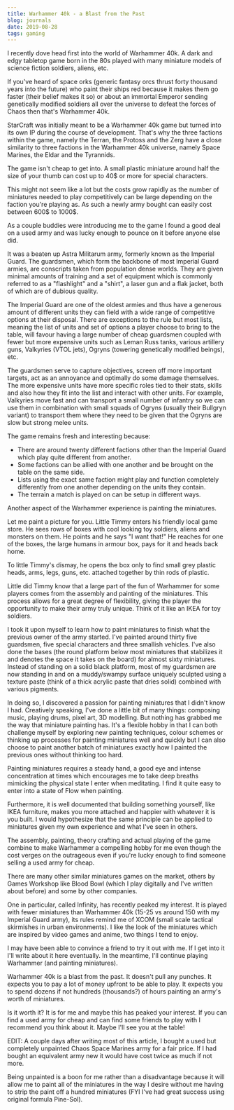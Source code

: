 ```yaml
---
title: Warhammer 40k - a Blast from the Past
blog: journals
date: 2019-08-28
tags: gaming
---
```

I recently dove head first into the world of Warhammer 40k. A dark and edgy tabletop game born in the 80s played with many miniature models of science fiction soldiers, aliens, etc.

If you've heard of space orks (generic fantasy orcs thrust forty thousand years into the future) who paint their ships red because it makes them go faster (their belief makes it so) or about an immortal Emperor sending genetically modified soldiers all over the universe to defeat the forces of Chaos then that's Warhammer 40k.

StarCraft was initially meant to be a Warhammer 40k game but turned into its own IP during the course of development. That's why the three factions within the game, namely the Terran, the Protoss and the Zerg have a close similarity to three factions in the Warhammer 40k universe, namely Space Marines, the Eldar and the Tyrannids.

The game isn't cheap to get into. A small plastic miniature around half the size of your thumb can cost up to 40$ or more for special characters.

This might not seem like a lot but the costs grow rapidly as the number of miniatures needed to play competitively can be large depending on the faction you're playing as. As such a newly army bought can easily cost between 600$ to 1000$.

As a couple buddies were introducing me to the game I found a good deal on a used army and was lucky enough to pounce on it before anyone else did.

It was a beaten up Astra Militarum army, formerly known as the Imperial Guard. The guardsmen, which form the backbone of most Imperial Guard armies, are conscripts taken from population dense worlds. They are given minimal amounts of training and a set of equipment which is commonly referred to as a "flashlight" and a "shirt", a laser gun and a flak jacket, both of which are of dubious quality.

The Imperial Guard are one of the oldest armies and thus have a generous amount of different units they can field with a wide range of competitive options at their disposal. There are exceptions to the rule but most lists, meaning the list of units and set of options a player choose to bring to the table, will favour having a large number of cheap guardsmen coupled with fewer but more expensive units such as Leman Russ tanks, various artillery guns, Valkyries (VTOL jets), Ogryns (towering genetically modified beings), etc.

The guardsmen serve to capture objectives, screen off more important targets, act as an annoyance and optimally do some damage themselves. The more expensive units have more specific roles tied to their stats, skills and also how they fit into the list and interact with other units. For example, Valkyries move fast and can transport a small number of infantry so we can use them in combination with small squads of Ogryns (usually their Bullgryn variant) to transport them where they need to be given that the Ogryns are slow but strong melee units.

The game remains fresh and interesting because:
- There are around twenty different factions other than the Imperial Guard which play quite different from another.
- Some factions can be allied with one another and be brought on the table on the same side.
- Lists using the exact same faction might play and function completely differently from one another depending on the units they contain.
- The terrain a match is played on can be setup in different ways.

Another aspect of the Warhammer experience is painting the miniatures.

Let me paint a picture for you. Little Timmy enters his friendly local game store. He sees rows of boxes with cool looking toy soldiers, aliens and monsters on them. He points and he says "I want that!" He reaches for one of the boxes, the large humans in armour box, pays for it and heads back home.

To little Timmy's dismay, he opens the box only to find small grey plastic heads, arms, legs, guns, etc. attached together by thin rods of plastic.

Little did Timmy know that a large part of the fun of Warhammer for some players comes from the assembly and painting of the miniatures. This process allows for a great degree of flexibility, giving the player the opportunity to make their army truly unique. Think of it like an IKEA for toy soldiers.

I took it upon myself to learn how to paint miniatures to finish what the previous owner of the army started. I've painted around thirty five guardsmen, five special characters and three smallish vehicles. I've also done the bases (the round platform below most miniatures that stabilizes it and denotes the space it takes on the board) for almost sixty miniatures. Instead of standing on a solid black platform, most of my guardsmen are now standing in and on a muddy/swampy surface uniquely sculpted using a texture paste (think of a thick acrylic paste that dries solid) combined with various pigments.

In doing so, I discovered a passion for painting miniatures that I didn't know I had. Creatively speaking, I've done a little bit of many things: composing music, playing drums, pixel art, 3D modelling. But nothing has grabbed me the way that miniature painting has. It's a flexible hobby in that I can both challenge myself by exploring new painting techniques, colour schemes or thinking up processes for painting miniatures well and quickly but I can also choose to paint another batch of miniatures exactly how I painted the previous ones without thinking too hard.

Painting miniatures requires a steady hand, a good eye and intense concentration at times which encourages me to take deep breaths mimicking the physical state I enter when meditating. I find it quite easy to enter into a state of Flow when painting.

Furthermore, it is well documented that building something yourself, like IKEA furniture, makes you more attached and happier with whatever it is you built. I would hypothesize that the same principle can be applied to miniatures given my own experience and what I've seen in others.

The assembly, painting, theory crafting and actual playing of the game combine to make Warhammer a compelling hobby for me even though the cost verges on the outrageous even if you're lucky enough to find someone selling a used army for cheap.

There are many other similar miniatures games on the market, others by Games Workshop like Blood Bowl (which I play digitally and I've written about before) and some by other companies.

One in particular, called Infinity, has recently peaked my interest. It is played with fewer miniatures than Warhammer 40k (15-25 vs around 150 with my Imperial Guard army), its rules remind me of XCOM (small scale tactical skirmishes in urban environments). I like the look of the miniatures which are inspired by video games and anime, two things I tend to enjoy.

I may have been able to convince a friend to try it out with me. If I get into it I'll write about it here eventually. In the meantime, I'll continue playing Warhammer (and painting miniatures).

Warhammer 40k is a blast from the past. It doesn't pull any punches. It expects you to pay a lot of money upfront to be able to play. It expects you to spend dozens if not hundreds (thousands?) of hours painting an army's worth of miniatures.

Is it worth it? It is for me and maybe this has peaked your interest. If you can find a used army for cheap and can find some friends to play with I recommend you think about it. Maybe I'll see you at the table!

EDIT: A couple days after writing most of this article, I bought a used but completely unpainted Chaos Space Marines army for a fair price. If I had bought an equivalent army new it would have cost twice as much if not more.

Being unpainted is a boon for me rather than a disadvantage because it will allow me to paint all of the miniatures in the way I desire without me having to strip the paint off a hundred miniatures (FYI I've had great success using original formula Pine-Sol).
